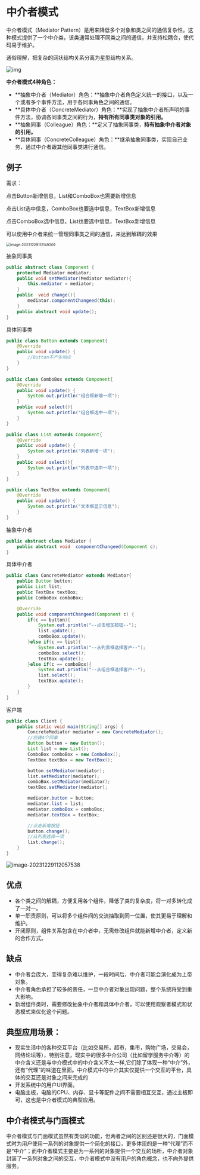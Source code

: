 # 中介者模式

中介者模式（Mediator Pattern）是用来降低多个对象和类之间的通信复杂性。这种模式提供了一个中介类，该类通常处理不同类之间的通信，并支持松耦合，使代码易于维护。

通俗理解，把复杂的网状结构关系分离为星型结构关系。

![img](https://pic4.zhimg.com/80/v2-bba80b9c76ae6b8fc546404b6c95840b_720w.webp)

**中介者模式4种角色：**

- **抽象中介者（Mediator）角色：**抽象中介者角色定义统一的接口，以及一个或者多个事件方法，用于各同事角色之间的通信。
- **具体中介者（ConcreteMediator）角色：**实现了抽象中介者所声明的事件方法，协调各同事类之间的行为，**持有所有同事类对象的引用。**
- **抽象同事（Colleague）角色：**定义了抽象同事类，**持有抽象中介者对象的引用。**
- **具体同事（ConcreteColleague）角色：**继承抽象同事类，实现自己业务，通过中介者跟其他同事类进行通信。





## 例子

需求：

点击Button新增信息，List和ComboBox也需要新增信息

点击List选中信息，ComboBox也要选中信息，TextBox新增信息

点击ComboBox选中信息，List也要选中信息，TextBox新增信息

可以使用中介者来统一管理同事类之间的通信，来达到解耦的效果

<img src="https://palepics.oss-cn-guangzhou.aliyuncs.com/img/image-20231229112149209.png" alt="image-20231229112149209" style="zoom: 67%;" />

抽象同事类

```java
public abstract class Component {
    protected Mediator mediator;
    public void setMediator(Mediator mediator){
        this.mediator = mediator;
    }
    public  void change(){
        mediator.componentChangeed(this);
    }
    public abstract void update();
}

```

具体同事类

```java
public class Button extends Component{
    @Override
    public void update() {
        //Button不产生响应
    }
}
```

```java
public class ComboBox extends Component{
    @Override
    public void update() {
        System.out.println("组合框新增一项");
    }
    public void select(){
        System.out.println("组合框选中一项");
    }
}

```

```java
public class List extends Component{
    @Override
    public void update() {
        System.out.println("列表新增一项");
    }
    public void select(){
        System.out.println("列表中选中一项");
    }
}

```

```java
public class TextBox extends Component{
    @Override
    public void update() {
        System.out.println("文本框显示信息");
    }
}

```

抽象中介者

```java
public abstract class Mediator {
    public abstract void  componentChangeed(Component c);
}
```

具体中介者

```java
public class ConcreteMediator extends Mediator{
    public Button button;
    public List list;
    public TextBox textBox;
    public ComboBox comboBox;

    @Override
    public void componentChangeed(Component c) {
        if(c == button){
            System.out.println("--点击增加按钮--");
            list.update();
            comboBox.update();
        }else if(c == list){
            System.out.println("--从列表框选择客户--");
            comboBox.select();
            textBox.update();
        }else if(c == comboBox){
            System.out.println("--从组合框选择客户--");
            list.select();
            textBox.update();
        }
    }
}
```

客户端

```java
public class Client {
    public static void main(String[] args) {
        ConcreteMediator mediator = new ConcreteMediator();
        //创建4个同事
        Button button = new Button();
        List list = new List();
        ComboBox comboBox = new ComboBox();
        TextBox textBox = new TextBox();

        button.setMediator(mediator);
        list.setMediator(mediator);
        comboBox.setMediator(mediator);
        textBox.setMediator(mediator);

        mediator.button = button;
        mediator.list = list;
        mediator.comboBox = comboBox;
        mediator.textBox = textBox;

        //点击新增按钮
        button.change();
        //从列表选择一项
        list.change();
    }
}

```

![image-20231229112057538](https://palepics.oss-cn-guangzhou.aliyuncs.com/img/image-20231229112057538.png)











## **优点**

- 各个类之间的解耦，方便复用各个组件，降低了类的复杂度，将一对多转化成了一对一。
- 单一职责原则，可以将多个组件间的交流抽取到同一位置，使其更易于理解和维护。
- 开闭原则，组件关系包含在中介者中，无需修改组件就能新增中介者，定义新的合作方式。

## **缺点**

- 中介者会庞大，变得复杂难以维护，一段时间后，中介者可能会演化成为上帝对象。
- 中介者角色承担了较多的责任，一旦中介者对象出现问题，整个系统将受到重大影响。
- 新增组件类时，需要修改抽象中介者和具体中介者，可以使用观察者模式和状态模式来优化这个问题。



## 典型应用场景：

- 现实生活中的各种交互平台（比如交易所，超市，集市，购物广场，交易会，网络论坛等），特别注意，现实中的很多中介公司（比如留学服务中介等）的中介含义还是与中介模式中的中介含义不太一样,它们除了体现一种“中介”外，还有“代理”的味道在里面。中介模式中的中介其实仅提供一个交互的平台，具体的交互还是对象之间来完成的
- 开发系统中的用户UI界面。
- 电脑主板，电脑的CPU、内存、显卡等配件之间不需要相互交互，通过主板即可，这也是中介者模式的典型应用。





## 中介者模式与门面模式

中介者模式与门面模式虽然有类似的功能，但两者之间的区别还是很大的，门面模式时为用户使用一系列的对象提供一个简化的接口，更多体现的是一种“代理”而不是“中介”；而中介者模式主要是为一系列的对象提供一个交互的场所，中介者对象封装了一系列对象之间的交互，中介者模式中没有用户的角色概念，也不向外提供服务。